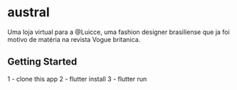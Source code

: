 # austral

Uma loja virtual para a @Luicce, uma fashion designer brasiliense que ja foi motivo de matéria na revista Vogue britanica.

## Getting Started

1 - clone this app
2 - flutter install
3 - flutter run